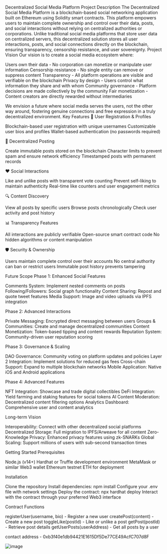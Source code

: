 Decentralized Social Media Platform
Project Description
The Decentralized Social Media Platform is a blockchain-based social networking application built on Ethereum using Solidity smart contracts. This platform empowers users to maintain complete ownership and control over their data, posts, and social interactions without relying on centralized authorities or corporations.
Unlike traditional social media platforms that store user data on centralized servers, this decentralized solution stores all user interactions, posts, and social connections directly on the blockchain, ensuring transparency, censorship resistance, and user sovereignty.
Project Vision
Our vision is to create a social media ecosystem where:

Users own their data - No corporation can monetize or manipulate user information
Censorship resistance - No single entity can remove or suppress content
Transparency - All platform operations are visible and verifiable on the blockchain
Privacy by design - Users control what information they share and with whom
Community governance - Platform decisions are made collectively by the community
Fair monetization - Content creators are directly rewarded without intermediaries

We envision a future where social media serves the users, not the other way around, fostering genuine connections and free expression in a truly decentralized environment.
Key Features
🔐 User Registration & Profiles

Blockchain-based user registration with unique usernames
Customizable user bios and profiles
Wallet-based authentication (no passwords required)

📝 Decentralized Posting

Create immutable posts stored on the blockchain
Character limits to prevent spam and ensure network efficiency
Timestamped posts with permanent records

❤️ Social Interactions

Like and unlike posts with transparent vote counting
Prevent self-liking to maintain authenticity
Real-time like counters and user engagement metrics

🔍 Content Discovery

View all posts by specific users
Browse posts chronologically
Check user activity and post history

📊 Transparency Features

All interactions are publicly verifiable
Open-source smart contract code
No hidden algorithms or content manipulation

🛡️ Security & Ownership

Users maintain complete control over their accounts
No central authority can ban or restrict users
Immutable post history prevents tampering

Future Scope
Phase 1: Enhanced Social Features

Comments System: Implement nested comments on posts
Following/Followers: Social graph functionality
Content Sharing: Repost and quote tweet features
Media Support: Image and video uploads via IPFS integration

Phase 2: Advanced Interactions

Private Messaging: Encrypted direct messaging between users
Groups & Communities: Create and manage decentralized communities
Content Monetization: Token-based tipping and content rewards
Reputation System: Community-driven user reputation scoring

Phase 3: Governance & Scaling

DAO Governance: Community voting on platform updates and policies
Layer 2 Integration: Implement solutions for reduced gas fees
Cross-chain Support: Expand to multiple blockchain networks
Mobile Application: Native iOS and Android applications

Phase 4: Advanced Features

NFT Integration: Showcase and trade digital collectibles
DeFi Integration: Yield farming and staking features for social tokens
AI Content Moderation: Decentralized content filtering options
Analytics Dashboard: Comprehensive user and content analytics

Long-term Vision

Interoperability: Connect with other decentralized social platforms
Decentralized Storage: Full migration to IPFS/Arweave for all content
Zero-Knowledge Privacy: Enhanced privacy features using zk-SNARKs
Global Scaling: Support millions of users with sub-second transaction times


Getting Started
Prerequisites

Node.js (v14+)
Hardhat or Truffle development environment
MetaMask or similar Web3 wallet
Ethereum testnet ETH for deployment

Installation

Clone the repository
Install dependencies: npm install
Configure your .env file with network settings
Deploy the contract: npx hardhat deploy
Interact with the contract through your preferred Web3 interface

Contract Functions

registerUser(username, bio) - Register a new user
createPost(content) - Create a new post
toggleLike(postId) - Like or unlike a post
getPost(postId) - Retrieve post details
getUserPosts(userAddress) - Get all posts by a user

contact address - 0xb3f40e1db94421E1615Df5De77CE49AcfC707d8F

![image](https://github.com/user-attachments/assets/2e9cc648-5cf4-4125-9b50-933626d74a82)

